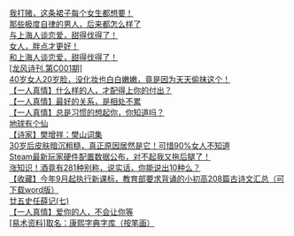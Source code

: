   
[我打赌，这条裙子每个女生都想要！](http://www.dianyue.me/archives/205/nnppw9kv4a79blby/)  
[那些极度自律的男人，后来都怎么样了](http://www.dianyue.me/archives/283/cbaolpp6fijrn5d9/)  
[与上海人谈恋爱，甜得伐得了！](http://www.dianyue.me/archives/755/vx0x48lfjqp6n744/)  
[女人，胖点才更好！](http://www.dianyue.me/archives/157/pz65h4mgad0ivmgz/)  
[和上海人谈恋爱，甜得伐得了！](http://www.dianyue.me/archives/178/cddjn0a7rd2grsnj/)  
[[龙风诗刊.第C001期]](http://www.dianyue.me/archives/865/7ug0l2mn469w8dxq/)  
[40岁女人20岁脸，没化妆也白白嫩嫩，竟是因为天天偷抹这个！](http://www.dianyue.me/archives/135/aly50hz0b9if63ds/)  
[【一人真情】什么样的人，才配得上你的付出？](http://www.dianyue.me/archives/783/oa7qhdwj2oyk2b7r/)  
[【一人真情】最好的关系，是相处不累](http://www.dianyue.me/archives/825/rn6if5wvrsviex3v/)  
[【一人真情】总是习惯的想起你，你知道吗？](http://www.dianyue.me/archives/221/5ino4pxs7j1gqtre/)  
[地球有个仙](http://www.dianyue.me/archives/858/8b29u8dkpd1fqm2h/)  
[【诗家】樊增祥：樊山词集](http://www.dianyue.me/archives/258/bg8y5qmorsn5srh4/)  
[30岁后皮肤暗沉粗糙，真正原因居然是它！可惜90%女人不知道](http://www.dianyue.me/archives/617/8bqxekffffrtngb3/)  
[Steam最新玩家硬件配置数据公布，对不起我又拖后腿了！](http://www.dianyue.me/archives/718/8stzslnzlvr4b1y2/)  
[涨知识！酒竟有281种别称，说实话，你能说出10种么？](http://www.dianyue.me/archives/789/ccippb3q6o7i2wux/)  
[【收藏】今年9月起执行新课标，教育部要求背诵的小初高208篇古诗文汇总（可下载word版）](http://www.dianyue.me/archives/250/p2lw0x8r7c0wwuhc/)  
[廿五史任薛记(七)](http://www.dianyue.me/archives/500/051zw61s5vtkfo7v/)  
[【一人真情】爱你的人，不会让你等](http://www.dianyue.me/archives/768/bmqrgzlfzen5eqni/)  
[[易术资料]取名：康熙字典字库（按笔画）](http://www.dianyue.me/archives/167/a4zjjwg8bqdxzxla/)